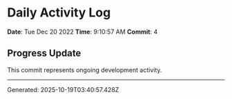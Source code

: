 # Daily Activity Log

**Date**: Tue Dec 20 2022
**Time**: 9:10:57 AM
**Commit**: 4

## Progress Update

This commit represents ongoing development activity.

---
Generated: 2025-10-19T03:40:57.428Z
